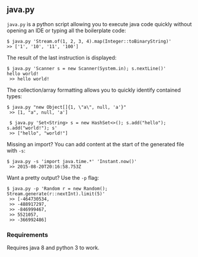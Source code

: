 ## java.py

`java.py` is a python script allowing you to execute java code quickly without opening an IDE
or typing all the boilerplate code:

```
$ java.py 'Stream.of(1, 2, 3, 4).map(Integer::toBinaryString)'
>> ['1', '10', '11', '100']
```

The result of the last instruction is displayed:
```
$ java.py 'Scanner s = new Scanner(System.in); s.nextLine()'
hello world!
 >> hello world!
```

The collection/array formatting allows you to quickly identify contained types:
```
$ java.py "new Object[]{1, \"a\", null, 'a'}"
 >> [1, "a", null, 'a']

 $ java.py 'Set<String> s = new HashSet<>(); s.add("hello"); s.add("world!"); s'
 >> ["hello", "world!"]
```

Missing an import? You can add content at the start of the generated file with `-s`:
```
$ java.py -s 'import java.time.*' 'Instant.now()'
 >> 2015-08-20T20:16:58.753Z
```

Want a pretty output? Use the `-p` flag:
```
$ java.py -p 'Random r = new Random(); Stream.generate(r::nextInt).limit(5)'
 >> [-464730534,
 >> -488917297,
 >> -846999467,
 >> 5521057,
 >> -366992486]
```

### Requirements

Requires java 8 and python 3 to work.
